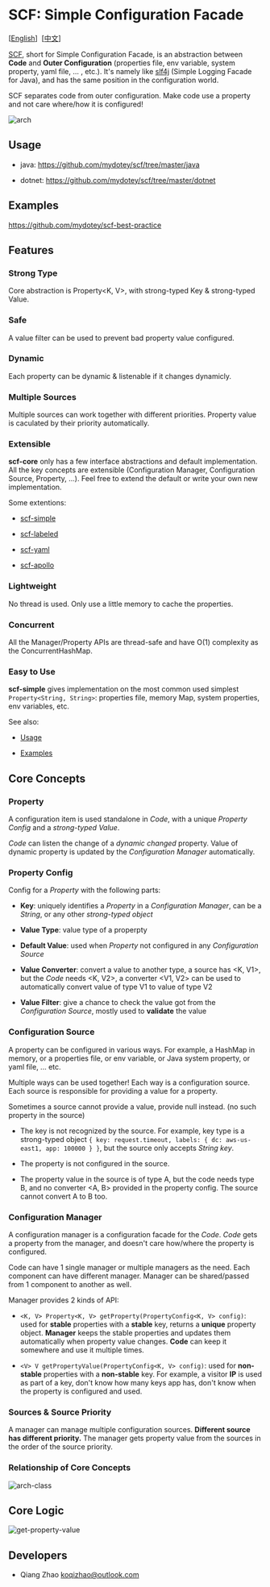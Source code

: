 # SCF: Simple Configuration Facade

[[English](https://github.com/mydotey/scf)]&nbsp;&nbsp;[[中文](https://github.com/mydotey/scf/blob/master/README-cn.md)]

[SCF](https://github.com/mydotey/scf), short for Simple Configuration Facade, is an abstraction between **Code** and **Outer Configuration** (properties file, env variable, system property, yaml file, ... , etc.). It's namely like [slf4j](https://www.slf4j.org/) (Simple Logging Facade for Java), and has the same position in the configuration world.

SCF separates code from outer configuration. Make code use a property and not care where/how it is configured!

![arch](https://raw.githubusercontent.com/mydotey/scf/master/resources/images/scf.png)

## Usage

- java: https://github.com/mydotey/scf/tree/master/java

- dotnet: https://github.com/mydotey/scf/tree/master/dotnet

## Examples

https://github.com/mydotey/scf-best-practice

## Features

### Strong Type

Core abstraction is Property<K, V>, with strong-typed Key & strong-typed Value.

### Safe

A value filter can be used to prevent bad property value configured.

### Dynamic

Each property can be dynamic & listenable if it changes dynamicly.

### Multiple Sources

Multiple sources can work together with different priorities. Property value is caculated by their priority automatically.

### Extensible

**scf-core** only has a few interface abstractions and default implementation. All the key concepts are extensible (Configuration Manager, Configuration Source, Property, ...). Feel free to extend the default or write your own new implementation.

Some extentions:

- [scf-simple](https://github.com/mydotey/scf-simple)

- [scf-labeled](https://github.com/mydotey/scf-labeled)

- [scf-yaml](https://github.com/mydotey/scf-yaml)

- [scf-apollo](https://github.com/mydotey/scf-apollo)

### Lightweight

No thread is used. Only use a little memory to cache the properties.

### Concurrent

All the Manager/Property APIs are thread-safe and have O(1) complexity as the ConcurrentHashMap.

### Easy to Use

**scf-simple** gives implementation on the most common used simplest `Property<String, String>`: properties file, memory Map, system properties, env variables, etc.

See also:

- [Usage](#usage)

- [Examples](#examples)

## Core Concepts

### Property

A configuration item is used standalone in *Code*, with a unique *Property Config* and a *strong-typed Value*.

*Code* can listen the change of a *dynamic changed* property. Value of dynamic property is updated by the *Configuration Manager* automatically.

### Property Config

Config for a *Property* with the following parts:

- **Key**: uniquely identifies a *Property* in a *Configuration Manager*, can be a *String*, or any other *strong-typed object*

- **Value Type**: value type of a properpty

- **Default Value**: used when *Property* not configured in any *Configuration Source*

- **Value Converter**: convert a value to another type, a source has <K, V1>, but the *Code* needs <K, V2>, a converter <V1, V2> can be used to automatically convert value of type V1 to value of type V2

- **Value Filter**: give a chance to check the value got from the *Configuration Source*, mostly used to **validate** the value

### Configuration Source

A property can be configured in various ways. For example, a HashMap in memory, or a properties file, or env variable, or Java system property, or yaml file, ... etc.

Multiple ways can be used together! Each way is a configuration source. Each source is responsible for providing a value for a property.

Sometimes a source cannot provide a value, provide null instead. (no such property in the source)

- The key is not recognized by the source. For example, key type is a strong-typed object `{ key: request.timeout, labels: { dc: aws-us-east1, app: 100000 } }`, but the source only accepts *String key*.

- The property is not configured in the source.

- The property value in the source is of type A, but the code needs type B, and no converter <A, B> provided in the property config. The source cannot convert A to B too.

### Configuration Manager

A configuration manager is a configuration facade for the *Code*. *Code* gets a property from the manager, and doesn't care how/where the property is configured.

Code can have 1 single manager or multiple managers as the need. Each component can have different manager. Manager can be shared/passed from 1 component to another as well.

Manager provides 2 kinds of API:

- `<K, V> Property<K, V> getProperty(PropertyConfig<K, V> config)`: used for **stable** properties with a **stable** key, returns a **unique** property object. **Manager** keeps the stable properties and updates them automatically when property value changes. **Code** can keep it somewhere and use it multiple times.

- `<V> V getPropertyValue(PropertyConfig<K, V> config)`: used for **non-stable** properties with a **non-stable** key. For example, a visitor **IP** is used as part of a key, don't know how many keys app has, don't know when the property is configured and used.

### Sources & Source Priority

A manager can manage multiple configuration sources. **Different source has different priority.** The manager gets property value from the sources in the order of the source priority.

### Relationship of Core Concepts

![arch-class](https://raw.githubusercontent.com/mydotey/scf/master/resources/images/scf-class.png)

## Core Logic

![get-property-value](https://raw.githubusercontent.com/mydotey/scf/master/resources/images/get-property-value.png)

## Developers

- Qiang Zhao <koqizhao@outlook.com>
